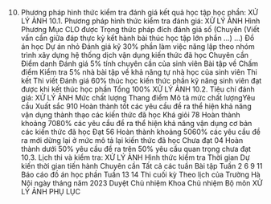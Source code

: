 10. Phương pháp hình thức kiểm tra đánh giá kết quả học tập học phần: XỬ LÝ ẢNH
10.1. Phương pháp hình thức kiểm tra đánh giá: XỬ LÝ ẢNH Hình Phương Mục CLO được Trọng thức pháp đích đánh giá số (Chuyên (Viết vấn cần giữa đáp thực kỳ kết hành bài thúc học tập lớn phần ...) ...) Đồ án học Dự án nhỏ Đánh giá kỹ 30% phần làm việc năng lập theo nhóm trình xây dựng hệ thống dịch vận dụng kiến thức đã học Chuyên cần Điểm danh Đánh giá 5% tính chuyên cần của sinh viên Bài tập về Chấm điểm Kiểm tra 5% nhà bài tập về khả năng tự nhà học của sinh viên Thi kết Thi viết Đánh giá 60% thúc học kiến thức phần kỹ năng sinh viên đạt được khi kết thúc học phần Tổng 100% XỬ LÝ ẢNH 10.2. Tiêu chí đánh giá: XỬ LÝ ẢNH Mức chất lượng Thang điểm Mô tả mức chất lượngYêu cầu Xuất sắc 910 Hoàn thành tốt các yêu cầu đề ra thể hiện khả năng vận dụng thành thạo các kiến thức đã học
Khá giỏi 78 Hoàn thành khoảng 7080% các yêu cầu đề ra thể hiện khả năng vận dụng cơ bản các kiến thức đã học
Đạt 56 Hoàn thành khoảng 5060% các yêu cầu đề ra mới dừng lại ở mức mô tả lại kiến thức đã học
Chưa đạt 04 Hoàn thành dưới 50% yêu cầu đề ra trên 50% yêu cầu quan trọng chưa đạt
10.3. Lịch thi và kiểm tra: XỬ LÝ ẢNH Hình thức kiểm tra Thời gian Dự kiến thời gian tiến hành Chuyên cần Tất cả các tuần
Bài tập Tuần 2 6 9 11
Báo cáo đồ án học phần Tuần 13 14
Thi cuối kỳ Theo lịch của Trường
Hà Nội ngày tháng năm 2023 Duyệt Chủ nhiệm Khoa Chủ nhiệm Bộ môn XỬ LÝ ẢNH
PHỤ LỤC
